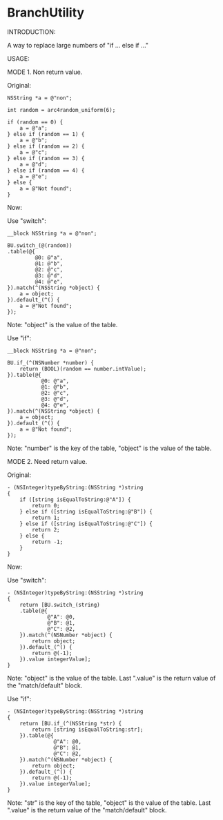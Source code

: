 # BranchUtility
 INTRODUCTION:

 A way to replace large numbers of "if ... else if ..."

 USAGE:
 
 MODE 1. Non return value.

 Original:

    NSString *a = @"non";

    int random = arc4random_uniform(6);

    if (random == 0) {
        a = @"a";
    } else if (random == 1) {
        a = @"b";
    } else if (random == 2) {
        a = @"c";
    } else if (random == 3) {
        a = @"d";
    } else if (random == 4) {
        a = @"e";
    } else {
        a = @"Not found";
    }
 
 Now:
 
  Use "switch":

    __block NSString *a = @"non";

    BU.switch_(@(random))
    .table(@{
             @0: @"a",
             @1: @"b",
             @2: @"c",
             @3: @"d",
             @4: @"e",
    }).match(^(NSString *object) {
        a = object;
    }).default_(^() {
        a = @"Not found";
    });
 
  Note: "object" is the value of the table.


  Use "if":
     
    __block NSString *a = @"non";

    BU.if_(^(NSNumber *number) {
        return (BOOL)(random == number.intValue);
    }).table(@{
               @0: @"a",
               @1: @"b",
               @2: @"c",
               @3: @"d",
               @4: @"e",
    }).match(^(NSString *object) {
        a = object;
    }).default_(^() {
        a = @"Not found";
    });
 
   Note: "number" is the key of the table, "object" is the value of the table.


 MODE 2. Need return value.

 Original:

    - (NSInteger)typeByString:(NSString *)string
    {
        if ([string isEqualToString:@"A"]) {
            return 0;
        } else if ([string isEqualToString:@"B"]) {
            return 1;
        } else if ([string isEqualToString:@"C"]) {
            return 2;
        } else {
            return -1;
        }
    }
 
 Now:

  Use "switch":

    - (NSInteger)typeByString:(NSString *)string
    {
        return [BU.switch_(string)
        .table(@{
                 @"A": @0,
                 @"B": @1,
                 @"C": @2,
        }).match(^(NSNumber *object) {
            return object;
        }).default_(^() {
            return @(-1);
        }).value integerValue];
    }
 
  Note: "object" is the value of the table. Last ".value" is the return value of the "match/default" block.


   Use "if":

    - (NSInteger)typeByString:(NSString *)string
    {
        return [BU.if_(^(NSString *str) {
            return [string isEqualToString:str];
        }).table(@{
                   @"A": @0,
                   @"B": @1,
                   @"C": @2,
        }).match(^(NSNumber *object) {
            return object;
        }).default_(^() {
            return @(-1);
        }).value integerValue];
    }

  Note: "str" is the key of the table, "object" is the value of the table. Last ".value" is the return value of the "match/default" block.
